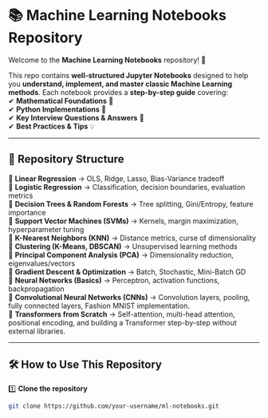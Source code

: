 # 📚 Machine Learning Notebooks Repository  

Welcome to the **Machine Learning Notebooks** repository! 🚀  

This repo contains **well-structured Jupyter Notebooks** designed to help you **understand, implement, and master classic Machine Learning methods**. Each notebook provides a **step-by-step guide** covering:  
✔ **Mathematical Foundations** 🧮  
✔ **Python Implementations** 🐍  
✔ **Key Interview Questions & Answers** 🎯  
✔ **Best Practices & Tips** 💡  

---

## 📂 Repository Structure  

🔹 **Linear Regression** → OLS, Ridge, Lasso, Bias-Variance tradeoff  
🔹 **Logistic Regression** → Classification, decision boundaries, evaluation metrics  
🔹 **Decision Trees & Random Forests** → Tree splitting, Gini/Entropy, feature importance  
🔹 **Support Vector Machines (SVMs)** → Kernels, margin maximization, hyperparameter tuning  
🔹 **K-Nearest Neighbors (KNN)** → Distance metrics, curse of dimensionality  
🔹 **Clustering (K-Means, DBSCAN)** → Unsupervised learning methods  
🔹 **Principal Component Analysis (PCA)** → Dimensionality reduction, eigenvalues/vectors  
🔹 **Gradient Descent & Optimization** → Batch, Stochastic, Mini-Batch GD  
🔹 **Neural Networks (Basics)** → Perceptron, activation functions, backpropagation  
🔹 **Convolutional Neural Networks (CNNs)** → Convolution layers, pooling, fully connected layers, Fashion MNIST implementation.   
🔹 **Transformers from Scratch** → Self-attention, multi-head attention, positional encoding, and building a Transformer step-by-step without external libraries.



---

## 🛠 How to Use This Repository  

1️⃣ **Clone the repository**  
```bash
git clone https://github.com/your-username/ml-notebooks.git
